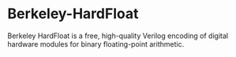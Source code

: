 # Berkeley-HardFloat
Berkeley HardFloat is a free, high-quality Verilog encoding of digital hardware modules for binary floating-point arithmetic.
